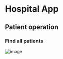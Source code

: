 # Hospital App

## Patient operation
### Find all patients
![image](https://github.com/m-mourouh/hospital-app/assets/60442896/2e39b23f-3d8c-495d-9578-ae4fa63f644c)
